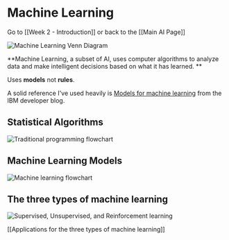 # Machine Learning

Go to [[Week 2 - Introduction]] or back to the [[Main AI Page]]

![Machine Learning Venn Diagram](https://i.imgur.com/QKaJPZ0.png)

**Machine Learning, a subset of AI, uses computer algorithms to analyze data and make intelligent decisions based on what it has learned. **

Uses **models** not **rules**.

A solid reference I've used heavily is [Models for machine learning](https://developer.ibm.com/articles/cc-models-machine-learning/) from the IBM developer blog.

## Statistical Algorithms

![Traditional programming flowchart](https://i.imgur.com/WjCMndb.png)

## Machine Learning Models

![Machine learning flowchart](https://i.imgur.com/GLbp7y3.png)

## The three types of machine learning

![Supervised, Unsupervised, and Reinforcement learning](https://i.imgur.com/cZnTB1H.png)

[[Applications for the three types of machine learning]]